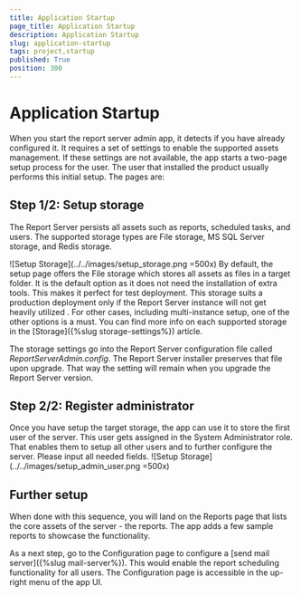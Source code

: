 ```yaml
---
title: Application Startup
page_title: Application Startup
description: Application Startup
slug: application-startup
tags: project,startup
published: True
position: 300
---
```


# Application Startup
When you start the report server admin app, it detects if you have already configured it. It requires a set of settings to enable the supported assets management. If these settings are not available, the app starts a two-page setup process for the user.  The user that installed the product usually performs this initial setup. The pages are:

## Step 1/2: Setup storage
The Report Server persists all assets such as reports, scheduled tasks, and users. The supported storage types are File storage, MS SQL Server storage, and Redis storage.

![Setup Storage](../../images/setup_storage.png =500x)
By default, the setup page offers the File storage which stores all assets  as files in a target folder. It is the default option as it does not need the installation of extra tools. This makes it perfect for test deployment. This storage suits a production deployment only  if the Report Server instance will not get heavily utilized . For other cases, including multi-instance setup, one of the other options is a must. You can find more info on each supported storage in the [Storage]({%slug storage-settings%}) article. 

The storage settings go into the Report Server configuration file called *ReportServerAdmin.config*. The Report Server installer preserves that file upon upgrade. That way the setting will remain when you upgrade the Report Server version.

## Step 2/2: Register administrator
Once you have setup the target storage, the app can use it to store the first user of the server. This user gets assigned in the System Administrator role. That enables them to setup all other users and to further configure the server. Please input all needed fields.
![Setup Storage](../../images/setup_admin_user.png =500x)

## Further setup
When done with this sequence, you will land on the Reports page that lists the core assets of the server - the reports. The app adds a few sample reports to showcase the functionality.

As a next step, go to the Configuration page to configure a [send mail server]({%slug mail-server%}). This would enable the report scheduling functionality for all users.  The Configuration page is accessible in the up-right menu of the app UI.
